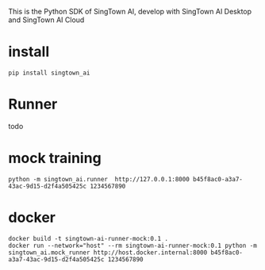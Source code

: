 This is the Python SDK of SingTown AI, develop with SingTown AI Desktop and SingTown AI Cloud

# install
```
pip install singtown_ai
```

# Runner
todo

# mock training
```
python -m singtown_ai.runner  http://127.0.0.1:8000 b45f8ac0-a3a7-43ac-9d15-d2f4a505425c 1234567890
```

# docker
```
docker build -t singtown-ai-runner-mock:0.1 .
docker run --network="host" --rm singtown-ai-runner-mock:0.1 python -m singtown_ai.mock_runner http://host.docker.internal:8000 b45f8ac0-a3a7-43ac-9d15-d2f4a505425c 1234567890
```
